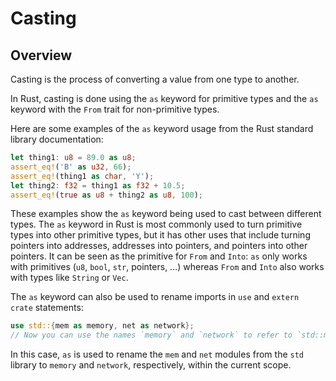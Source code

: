 # Casting

## Overview

Casting is the process of converting a value from one type to another.

In Rust, casting is done using the `as` keyword for primitive types and the `as` keyword with the `From` trait for non-primitive types.

Here are some examples of the `as` keyword usage from the Rust standard library documentation:

```rust
let thing1: u8 = 89.0 as u8;
assert_eq!('B' as u32, 66);
assert_eq!(thing1 as char, 'Y');
let thing2: f32 = thing1 as f32 + 10.5;
assert_eq!(true as u8 + thing2 as u8, 100);
```

These examples show the `as` keyword being used to cast between different types. The `as` keyword in Rust is most commonly used to turn primitive types into other primitive types, but it has other uses that include turning pointers into addresses, addresses into pointers, and pointers into other pointers. It can be seen as the primitive for `From` and `Into`: `as` only works with primitives (`u8`, `bool`, `str`, pointers, …) whereas `From` and `Into` also works with types like `String` or `Vec`.

The `as` keyword can also be used to rename imports in `use` and `extern crate` statements:

```rust
use std::{mem as memory, net as network};
// Now you can use the names `memory` and `network` to refer to `std::mem` and `std::net
```

In this case, `as` is used to rename the `mem` and `net` modules from the `std` library to `memory` and `network`, respectively, within the current scope.
